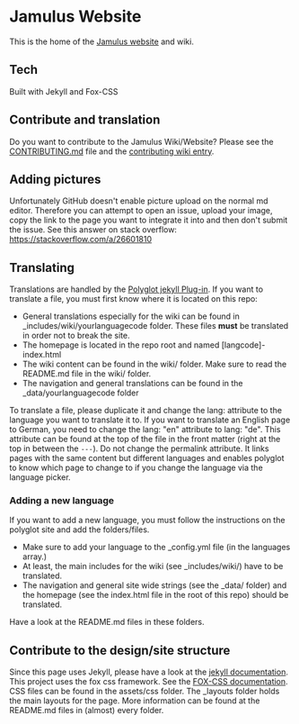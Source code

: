 # Jamulus Website

This is the home of the [Jamulus website](https://jamulus.io) and wiki.

## Tech

Built with Jekyll and Fox-CSS

## Contribute and translation

Do you want to contribute to the Jamulus Wiki/Website? Please see the [CONTRIBUTING.md](CONTRIBUTING.md) file and the [contributing wiki entry](https://jamulus.io/wiki/Contribution).

## Adding pictures
Unfortunately GitHub doesn't enable picture upload on the normal md editor. Therefore you can attempt to open an issue, upload your image, copy the link to the page you want to integrate it into and then don't submit the issue. See this answer on stack overflow: https://stackoverflow.com/a/26601810

## Translating

Translations are handled by the [Polyglot jekyll Plug-in](https://github.com/untra/polyglot).
If you want to translate a file, you must first know where it is located on this repo:

-   General translations especially for the wiki can be found in \_includes/wiki/yourlanguagecode folder. These files **must** be translated in order not to break the site.
-   The homepage is located in the repo root and named [langcode]-index.html
-   The wiki content can be found in the wiki/ folder. Make sure to read the README.md file in the wiki/ folder.
-  The navigation and general translations can be found in the \_data/yourlanguagecode folder


To translate a file, please duplicate it and change the lang: attribute to the language you want to translate it to. If you want to translate an English page to German, you need to change the lang: "en" attribute to lang: "de". This attribute can be found at the top of the file in the front matter (right at the top in between the `---`). Do not change the permalink attribute. It links pages with the same content but different languages and enables polyglot to know which page to change to if you change the language via the language picker.

### Adding a new language

If you want to add a new language, you must follow the instructions on the polyglot site and add the folders/files. 
- Make sure to add your language to the \_config.yml file (in the languages array.)
- At least, the main includes for the wiki (see \_includes/wiki/) have to be translated. 
- The navigation and general site wide strings (see the \_data/ folder) and the homepage (see the index.html file in the root of this repo) should be translated. 

Have a look at the README.md files in these folders. 

## Contribute to the design/site structure

Since this page uses Jekyll, please have a look at the [jekyll documentation](https://jekyllrb.com/docs/).
This project uses the fox css framework. See the [FOX-CSS documentation](http://www.fox-css.com/documents/).
CSS files can be found in the assets/css folder.
The \_layouts folder holds the main layouts for the page.
More information can be found at the README.md files in (almost) every folder.
